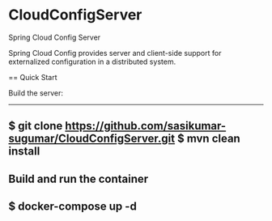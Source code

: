 # CloudConfigServer
Spring Cloud Config Server

Spring Cloud Config provides server and client-side support for externalized configuration in a distributed system. 

== Quick Start

Build the server:

----
$ git clone https://github.com/sasikumar-sugumar/CloudConfigServer.git
$ mvn clean install
----

Build and run the container
----
$ docker-compose up -d
----
